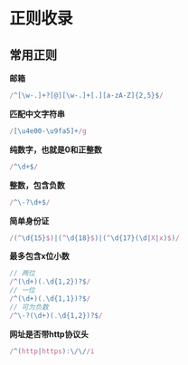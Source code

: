 # 正则收录

## 常用正则

**邮箱**
```js
/^[\w-.]+?[@][\w-.]+[.][a-zA-Z]{2,5}$/
```

**匹配中文字符串**
```js
/[\u4e00-\u9fa5]+/g
```

**纯数字，也就是0和正整数**
```js
/^\d+$/
```

**整数，包含负数**

```js
/^\-?\d+$/
```

**简单身份证**
```js
/(^\d{15}$)|(^\d{18}$)|(^\d{17}(\d|X|x)$)/
```

**最多包含x位小数**
```js
// 两位
/^(\d+)(.\d{1,2})?$/
// 一位
/^(\d+)(.\d{1,1})?$/
// 可为负数
/^\-?(\d+)(.\d{1,2})?$/
```


**网址是否带http协议头**

```js
/^(http|https):\/\//i
```
